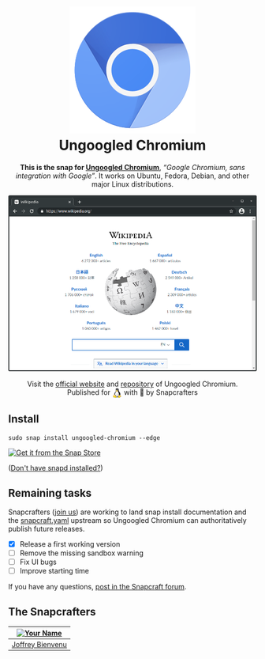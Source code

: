 <h1 align="center">
  <img src="./docs/images/chromium.png" alt="Ungoogled Chromium">
  <br />
  Ungoogled Chromium
</h1>

<p align="center"><b>This is the snap for <a href="https://ungoogled-software.github.io/">Ungoogled Chromium</a></b>, <i>“Google Chromium, sans integration with Google”</i>. It works on Ubuntu, Fedora, Debian, and other major Linux
distributions.</p>

<!-- Uncomment and modify this when you are provided a build status badge
<p align="center">
<a href="https://build.snapcraft.io/user/snapcrafters/fork-and-rename-me"><img src="https://build.snapcraft.io/badge/snapcrafters/fork-and-rename-me.svg" alt="Snap Status"></a>
</p>
-->

![ungoogled-chromium](./docs/images/screenshots/screenshot_wikipedia.png?raw=true "ungoogled-chromium")

<p align="center">Visit the <a href="https://ungoogled-software.github.io/">official website</a> and <a href="https://github.com/Eloston/ungoogled-chromium">repository</a> of Ungoogled Chromium.<br>
Published for <img src="https://raw.githubusercontent.com/anythingcodes/slack-emoji-for-techies/gh-pages/emoji/tux.png" align="top" width="20" /> with 💝 by Snapcrafters</p>

## Install

    sudo snap install ungoogled-chromium --edge


[![Get it from the Snap Store](https://snapcraft.io/static/images/badges/en/snap-store-black.svg)](https://snapcraft.io/ungoogled-chromium)

([Don't have snapd installed?](https://snapcraft.io/docs/core/install))

## Remaining tasks
<!-- Uncomment and modify this when you have a screenshot
![my-snap-name](screenshot.png?raw=true "my-snap-name")
-->

Snapcrafters ([join us](https://forum.snapcraft.io/t/join-snapcrafters/1325)) 
are working to land snap install documentation and
the [snapcraft.yaml](https://github.com/joffreybvn/ungoogled-chromium-snapcraft/blob/master/snap/snapcraft.yaml)
upstream so Ungoogled Chromium can authoritatively publish future releases.

  - [x] Release a first working version
  - [ ] Remove the missing sandbox warning
  - [ ] Fix UI bugs
  - [ ] Improve starting time

If you have any questions, [post in the Snapcraft forum](https://forum.snapcraft.io).


## The Snapcrafters

| [![Your Name](https://secure.gravatar.com/avatar/ef52a68ca237bd9268b7ea938c4918b4/?s=128)](https://github.com/yourname/) |
| :---: |
| [Joffrey Bienvenu](https://github.com/joffreybvn/)

<!-- Uncomment and modify this when you have upstream contacts
## Upstream

| [![Upstream Name](https://gravatar.com/avatar/bc0bced65e963eb5c3a16cab8b004431?s=128)](https://github.com/joffreybvn) |
| :---: |
| [Upstream Name](https://github.com/upstreamname) |
-->
